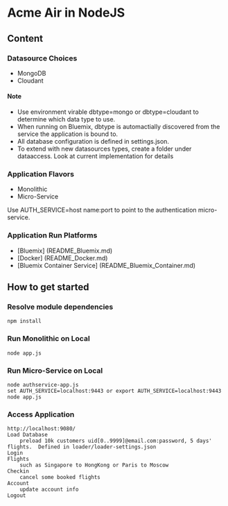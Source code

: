 # Acme Air in NodeJS 

## Content

### Datasource Choices

* MongoDB 
* Cloudant

#### Note

* Use environment virable dbtype=mongo or dbtype=cloudant to determine which data type to use. 
* When running on Bluemix, dbtype is automactially discovered from the service the application is bound to.
* All database configuration is defined in settings.json. 
* To extend with new datasources types, create a folder under dataaccess. Look at current implementation for details


### Application Flavors

* Monolithic 
* Micro-Service

Use AUTH_SERVICE=host name:port to point to the authentication micro-service.


### Application Run Platforms

* [Bluemix] (README_Bluemix.md)
* [Docker] (README_Docker.md)
* [Bluemix Container Service] (README_Bluemix_Container.md)



## How to get started

### Resolve module dependencies

	npm install


### Run Monolithic on Local

	node app.js
		
		
### Run Micro-Service on Local

	node authservice-app.js
	set AUTH_SERVICE=localhost:9443 or export AUTH_SERVICE=localhost:9443
	node app.js
	
	
### Access Application 

	http://localhost:9080/
	Load Database 
		preload 10k customers uid[0..9999]@email.com:password, 5 days' flights.  Defined in loader/loader-settings.json
	Login
	Flights
		such as Singapore to HongKong or Paris to Moscow 
	Checkin
		cancel some booked flights
	Account
		update account info
	Logout	
	
